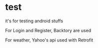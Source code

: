 # test
it's for testing android stuffs

For Login and Register, Backtory are used

For  weather, Yahoo's api used with Retrofit
